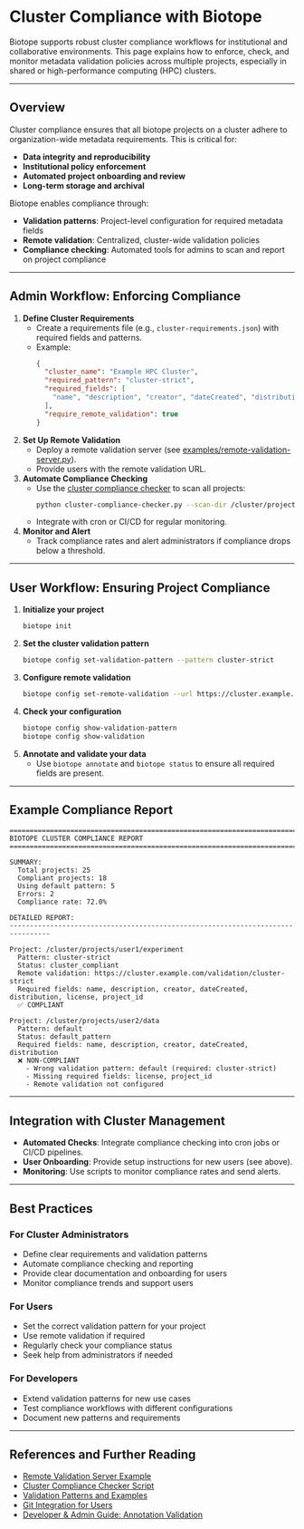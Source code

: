 # Cluster Compliance with Biotope

Biotope supports robust cluster compliance workflows for institutional and collaborative environments. This page explains how to enforce, check, and monitor metadata validation policies across multiple projects, especially in shared or high-performance computing (HPC) clusters.

---

## Overview

Cluster compliance ensures that all biotope projects on a cluster adhere to organization-wide metadata requirements. This is critical for:

- **Data integrity and reproducibility**
- **Institutional policy enforcement**
- **Automated project onboarding and review**
- **Long-term storage and archival**

Biotope enables compliance through:

- **Validation patterns**: Project-level configuration for required metadata fields
- **Remote validation**: Centralized, cluster-wide validation policies
- **Compliance checking**: Automated tools for admins to scan and report on project compliance

---

## Admin Workflow: Enforcing Compliance

1. **Define Cluster Requirements**
   - Create a requirements file (e.g., `cluster-requirements.json`) with required fields and patterns.
   - Example:
     ```json
     {
       "cluster_name": "Example HPC Cluster",
       "required_pattern": "cluster-strict",
       "required_fields": [
         "name", "description", "creator", "dateCreated", "distribution", "license", "project_id"
       ],
       "require_remote_validation": true
     }
     ```
2. **Set Up Remote Validation**
   - Deploy a remote validation server (see [examples/remote-validation-server.py](../examples/remote-validation-server.py)).
   - Provide users with the remote validation URL.
3. **Automate Compliance Checking**
   - Use the [cluster compliance checker](../examples/cluster-compliance-checker.py) to scan all projects:
     ```bash
     python cluster-compliance-checker.py --scan-dir /cluster/projects --requirements /etc/biotope/cluster-requirements.json --report /var/log/biotope/compliance-$(date +%Y%m%d).txt
     ```
   - Integrate with cron or CI/CD for regular monitoring.
4. **Monitor and Alert**
   - Track compliance rates and alert administrators if compliance drops below a threshold.

---

## User Workflow: Ensuring Project Compliance

1. **Initialize your project**
   ```bash
   biotope init
   ```
2. **Set the cluster validation pattern**
   ```bash
   biotope config set-validation-pattern --pattern cluster-strict
   ```
3. **Configure remote validation**
   ```bash
   biotope config set-remote-validation --url https://cluster.example.com/validation/cluster-strict
   ```
4. **Check your configuration**
   ```bash
   biotope config show-validation-pattern
   biotope config show-validation
   ```
5. **Annotate and validate your data**
   - Use `biotope annotate` and `biotope status` to ensure all required fields are present.

---

## Example Compliance Report

```
================================================================================
BIOTOPE CLUSTER COMPLIANCE REPORT
================================================================================

SUMMARY:
  Total projects: 25
  Compliant projects: 18
  Using default pattern: 5
  Errors: 2
  Compliance rate: 72.0%

DETAILED REPORT:
--------------------------------------------------------------------------------

Project: /cluster/projects/user1/experiment
  Pattern: cluster-strict
  Status: cluster_compliant
  Remote validation: https://cluster.example.com/validation/cluster-strict
  Required fields: name, description, creator, dateCreated, distribution, license, project_id
  ✅ COMPLIANT

Project: /cluster/projects/user2/data
  Pattern: default
  Status: default_pattern
  Required fields: name, description, creator, dateCreated, distribution
  ❌ NON-COMPLIANT
    - Wrong validation pattern: default (required: cluster-strict)
    - Missing required fields: license, project_id
    - Remote validation not configured
```

---

## Integration with Cluster Management

- **Automated Checks**: Integrate compliance checking into cron jobs or CI/CD pipelines.
- **User Onboarding**: Provide setup instructions for new users (see above).
- **Monitoring**: Use scripts to monitor compliance rates and send alerts.

---

## Best Practices

### For Cluster Administrators
- Define clear requirements and validation patterns
- Automate compliance checking and reporting
- Provide clear documentation and onboarding for users
- Monitor compliance trends and support users

### For Users
- Set the correct validation pattern for your project
- Use remote validation if required
- Regularly check your compliance status
- Seek help from administrators if needed

### For Developers
- Extend validation patterns for new use cases
- Test compliance workflows with different configurations
- Document new patterns and requirements

---

## References and Further Reading

- [Remote Validation Server Example](../examples/remote-validation-server.py)
- [Cluster Compliance Checker Script](../examples/cluster-compliance-checker.py)
- [Validation Patterns and Examples](https://github.com/biocypher/biotope/tree/main/docs/examples)
- [Git Integration for Users](git-integration.md)
- [Developer & Admin Guide: Annotation Validation](git-integration-dev.md) 